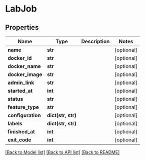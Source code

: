 # LabJob

## Properties
Name | Type | Description | Notes
------------ | ------------- | ------------- | -------------
**name** | **str** |  | [optional] 
**docker_id** | **str** |  | [optional] 
**docker_name** | **str** |  | [optional] 
**docker_image** | **str** |  | [optional] 
**admin_link** | **str** |  | [optional] 
**started_at** | **int** |  | [optional] 
**status** | **str** |  | [optional] 
**feature_type** | **str** |  | [optional] 
**configuration** | **dict(str, str)** |  | [optional] 
**labels** | **dict(str, str)** |  | [optional] 
**finished_at** | **int** |  | [optional] 
**exit_code** | **int** |  | [optional] 

[[Back to Model list]](../README.md#documentation-for-models) [[Back to API list]](../README.md#documentation-for-api-endpoints) [[Back to README]](../README.md)


